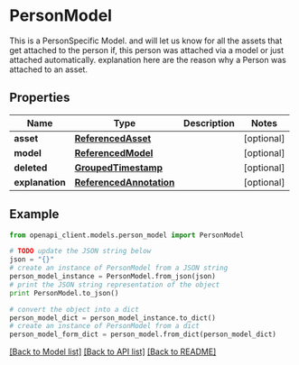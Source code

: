 # PersonModel

This is a PersonSpecific Model. and will let us know for all the assets that get attached to the person if, this person was attached via a model or just attached automatically.  explanation here are the reason why a Person was attached to an asset.

## Properties
Name | Type | Description | Notes
------------ | ------------- | ------------- | -------------
**asset** | [**ReferencedAsset**](ReferencedAsset.md) |  | [optional] 
**model** | [**ReferencedModel**](ReferencedModel.md) |  | [optional] 
**deleted** | [**GroupedTimestamp**](GroupedTimestamp.md) |  | [optional] 
**explanation** | [**ReferencedAnnotation**](ReferencedAnnotation.md) |  | [optional] 

## Example

```python
from openapi_client.models.person_model import PersonModel

# TODO update the JSON string below
json = "{}"
# create an instance of PersonModel from a JSON string
person_model_instance = PersonModel.from_json(json)
# print the JSON string representation of the object
print PersonModel.to_json()

# convert the object into a dict
person_model_dict = person_model_instance.to_dict()
# create an instance of PersonModel from a dict
person_model_form_dict = person_model.from_dict(person_model_dict)
```
[[Back to Model list]](../README.md#documentation-for-models) [[Back to API list]](../README.md#documentation-for-api-endpoints) [[Back to README]](../README.md)


